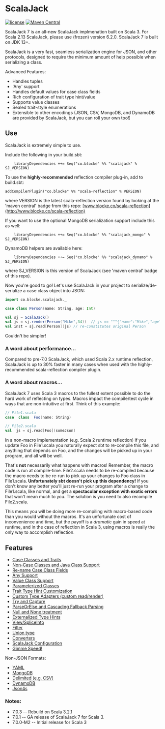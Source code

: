 
# ScalaJack

[![license](https://img.shields.io/github/license/mashape/apistatus.svg?maxAge=86400)](https://opensource.org/licenses/MIT)
[![Maven Central](https://maven-badges.herokuapp.com/maven-central/co.blocke/scalajack_3/badge.svg)](https://search.maven.org/artifact/co.blocke/scalajack_3/7.0.0/jar)

ScalaJack 7 is an all-new ScalaJack implmenation built on Scala 3.  For Scala 2.13 ScalaJack, please use (frozen) version 6.2.0.  ScalaJack 7 is built on JDK 13+.

ScalaJack is a very fast, seamless serialization engine for JSON, and other protocols, designed to require the minimum amount of help possible when serializing a class.

Advanced Features:
 - Handles tuples
 - 'Any' support
 - Handles default values for case class fields
 - Rich configuration of trait type hint/value
 - Supports value classes
 - Sealed trait-style enumerations
 - Extensible to other encodings (JSON, CSV, MongoDB, and DynamoDB are provided by ScalaJack, but you can roll your own too!)

## Use

ScalaJack is extremely simple to use.

Include the following in your build.sbt:
```
    libraryDependencies ++= Seq("co.blocke" %% "scalajack" % SJ_VERSION)
```

To use the **highly-recommended** reflection compiler plug-in, add to build.sbt:
```
addCompilerPlugin("co.blocke" %% "scala-reflection" % VERSION)
```
where VERSION is the latest scala-reflection version found by looking at the 'maven central' badge from this repo: [www.blocke.co/scala-reflection](http://www.blocke.co/scala-reflection)

If you want to use the optional MongoDB serialization support include this as well:
```
    libraryDependencies ++= Seq("co.blocke" %% "scalajack_mongo" % SJ_VERSION)
```

DynamoDB helpers are available here:
```
    libraryDependencies ++= Seq("co.blocke" %% "scalajack_dynamo" % SJ_VERSION)
```
where SJ_VERSION is this version of ScalaJack (see 'maven central' badge of this repo).

Now you're good to go!  Let's use ScalaJack in your project to serialize/de-serialize a case class object into JSON:

```scala
import co.blocke.scalajack._

case class Person(name: String, age: Int)

val sj = ScalaJack()
val js = sj.render(Person("Mike",34))  // js == """{"name":"Mike","age":34}"""
val inst = sj.read[Person](js) // re-constitutes original Person
```

Couldn't be simpler!

### A word about performance...
Compared to pre-7.0 ScalaJack, which used Scala 2.x runtime reflection, ScalaJack is up to 30% faster in many cases when used with the highly-recommended scala-reflection compiler plugin.  

### A word about macros...
ScalaJack 7 uses Scala 3 macros to the fullest extent possible to do the hard work of reflecting on types. Macros impact the compile/test cycle in ways that are non-intuitive at first. Think of this example:

```scala
// File1.scala
case  class  Foo(name: String)

// File2.scala
val  js = sj.read[Foo](someJson)
```

In a non-macro implementation (e.g. Scala 2 runtime reflection) if you update Foo in File1.scala you naturally expect sbt to re-compile this file, and anything that depends on Foo, and the changes will be picked up in your program, and all will be well.

That's **not** necessarily what happens with macros! Remember, the macro code is run at compile-time. File2.scala needs to be re-compiled because the macro needs to be re-run to pick up your changes to Foo class in File1.scala. **Unfortunately sbt doesn't pick up this dependency!** If you don't know any better you'll just re-run your program after a change to File1.scala, like normal, and get a **spectacular exception with exotic errors** that won't mean much to you. The solution is you need to also recompile File2.scala.

This means you will be doing more re-compiling with macro-based code than you would without the macros. It's an unfortunate cost of inconvenience and time, but the payoff is a *dramatic* gain in speed at runtime, and in the case of reflection in Scala 3, using macros is really the only way to accomplish reflection.

## Features

* [Case Classes and Traits](doc/classesAndTraits.md)
* [Non-Case Classes and Java Class Support](doc/noncase.md)
* [Re-name Case Class Fields](doc/mapname.md)
* [Any Support](doc/any.md)
* [Value Class Support](doc/valueClass.md)
* [Parameterized Classes](doc/parameterized.md)
* [Trait Type Hint Customization](doc/typeHint.md)
* [Custom Type Adapters (custom read/render)](doc/custom.md)
* [Try and Capture](doc/tryAndCapture.md)
* [ParseOrElse and Cascading Fallback Parsing](doc/parseOrElse.md)
* [Null and None treatment](doc/nullAndNone.md)
* [Externalized Type Hints](doc/externalTypes.md)
* [View/SpliceInto](doc/viewSplice.md)
* [Filter](doc/filter.md)
* [Union type](doc/union.md)
* [Converters](doc/map.md)
* [ScalaJack Configuration](doc/config.md)
* [Gimme Speed!](doc/speed.md)

Non-JSON Formats:
* [YAML](doc/yaml.md)
* [MongoDB](doc/mongo.md)
* [Delimited (e.g. CSV)](doc/delimited.md)
* [DynamoDB](doc/dynamo.md)
* [Json4s](doc/json4s.md)

### Notes:
* 7.0.3    -- Rebuild on Scala 3.2.1
* 7.0.1    -- GA release of ScalaJack 7 for Scala 3.
* 7.0.0-M2 -- Initial release for Scala 3
